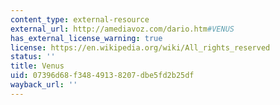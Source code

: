 ```yaml
---
content_type: external-resource
external_url: http://amediavoz.com/dario.htm#VENUS
has_external_license_warning: true
license: https://en.wikipedia.org/wiki/All_rights_reserved
status: ''
title: Venus
uid: 07396d68-f348-4913-8207-dbe5fd2b25df
wayback_url: ''
---
```

